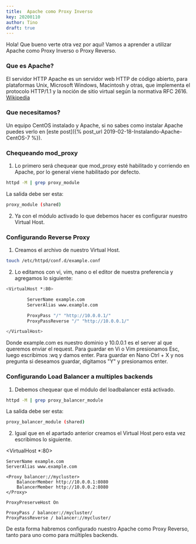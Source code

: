 ```yaml
---
title:  Apache como Proxy Inverso
key: 20200110
author: Tino
draft: true
---
```

Hola! Que bueno verte otra vez por aquí!
Vamos a aprender a utilizar Apache como Proxy Inverso o Proxy Reverso.

### Que es Apache?
El servidor HTTP Apache es un servidor web HTTP de código abierto, para plataformas Unix, Microsoft Windows, Macintosh y otras, que implementa el protocolo HTTP/1.1 y la noción de sitio virtual según la normativa RFC 2616. [Wikipedia](https://es.wikipedia.org/wiki/Servidor_HTTP_Apache) <!-- more -->  

### Que necesitamos?

Un equipo CentOS instalado y Apache, si no sabes como instalar Apache puedes verlo en [este post]({% post_url 2019-02-18-Instalando-Apache-CentOS-7 %}).

### Chequeando mod_proxy

1. Lo primero será chequear que mod_proxy esté habilitado y corriendo en Apache, por lo general viene habilitado por defecto.
~~~ bash
httpd -M | grep proxy_module
~~~
La salida debe ser esta:
~~~ bash
proxy_module (shared)
~~~

2. Ya con el módulo activado lo que debemos hacer es configurar nuestro Virtual Host.

### Configurando Reverse Proxy

1. Creamos el archivo de nuestro Virtual Host.
~~~ bash
touch /etc/httpd/conf.d/example.conf
~~~

2. Lo editamos con vi, vim, nano o el editor de nuestra preferencia y agregamos lo siguiente:

~~~ bash
<VirtualHost *:80>

        ServerName example.com
        ServerAlias www.example.com

        ProxyPass "/" "http://10.0.0.1/"
        ProxyPassReverse "/" "http://10.0.0.1/"

</VirtualHost>
~~~

Donde example.com es nuestro dominio y 10.0.0.1 es el server al que queremos enviar el request.
Para guardar en Vi o Vim presionamos Esc, luego escribimos :wq y damos enter.
Para guardar en Nano Ctrl + X y nos pregunta si deseamos guardar, digitamos "Y" y presionamos enter.

### Configurando Load Balancer a multiples backends

1. Debemos chequear que el módulo del loadbalancer está activado.
~~~ bash
httpd -M | grep proxy_balancer_module
~~~
La salida debe ser esta:
~~~ bash
proxy_balancer_module (shared)
~~~

2. Igual que en el apartado anterior creamos el Virtual Host pero esta vez escribimos lo siguiente.

<VirtualHost *:80>

	ServerName example.com
	ServerAlias www.example.com

	<Proxy balancer://mycluster>
		BalancerMember http://10.0.0.1:8080
		BalancerMember http://10.0.0.2:8080
	</Proxy>

	ProxyPreserveHost On

	ProxyPass / balancer://mycluster/
	ProxyPassReverse / balancer://mycluster/

</VirtualHost>

De esta forma habremos configurado nuestro Apache como Proxy Reverso, tanto para uno como para múltiples backends.
